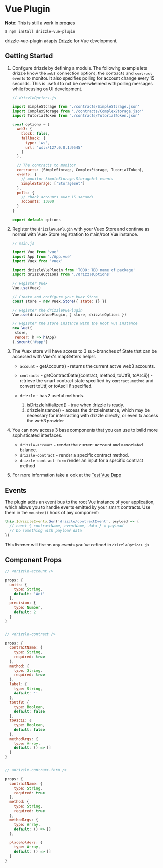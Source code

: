 # Vue Plugin

**Note**: This is still a work in progres

```
$ npm install drizzle-vue-plugin
```

drizzle-vue-plugin adapts [Drizzle](https://github.com/trufflesuite/drizzle) for Vue development.

## Getting Started

1. Configure drizzle by defining a module. The following example lets drizzle
   know the `web3` connection options, the contracts and `contract events` to
   monitor. It also specifies polling for account change every 15 seconds. This
   is useful to not be overwhelmed with polling messages while focusing on UI
   development.

   ```js
   // drizzleOptions.js

   import SimpleStorage from './contracts/SimpleStorage.json'
   import ComplexStorage from './contracts/ComplexStorage.json'
   import TutorialToken from './contracts/TutorialToken.json'

   const options = {
     web3: {
       block: false,
       fallback: {
         type: 'ws',
         url: 'ws://127.0.0.1:9545'
       }
     },

     // The contracts to monitor
     contracts: [SimpleStorage, ComplexStorage, TutorialToken],
     events: {
       // monitor SimpleStorage.StorageSet events
       SimpleStorage: ['StorageSet']
     },
     polls: {
       // check accounts ever 15 seconds
       accounts: 15000
     }
   }

   export default options
   ```

1. Register the `drizzleVuePlugin` with your Vuex Store and continue as normal
   with Vuex Store registration to main/root Vue instance.

   ```js
   // main.js

   import Vue from 'vue'
   import App from './App.vue'
   import Vuex from 'vuex'

   import drizzleVuePlugin from 'TODO: TBD name of package'
   import drizzleOptions from './drizzleOptions'

   // Register Vuex
   Vue.use(Vuex)

   // Create and configure your Vuex Store
   const store = new Vuex.Store({ state: {} })

   // Register the drizzleVuePlugin
   Vue.use(drizzleVuePlugin, { store, drizzleOptions })

   // Register the store instance with the Root Vue instance
   new Vue({
    store,
    render: h => h(App)
   ).$mount('#app')
   ```

1. The Vuex store will have access to 3 sub-branches of State that can be
   accessed with Vuex's mapGetters helper.

   - `account` - getAccount() - returns the current active web3 accounts.

   - `contracts` - getContractData({contract, method, toUtf8, toAscii}) -
     retrieve the smart contract state specified by `contract.method` and
     convert toUtf, or toAscii if specified.

   - `drizzle` - has 2 useful methods.
     1. isDrizzleInitialized() - true when drizzle is ready.
     1. drizzleInstance() - access the drizzleInstance, which may be necessary
        for interracting with drizzle directly, or even to access the web3
        provider.

1. You can now access 3 base components that you can use to build more
   sophisticated interfaces.

   - `drizzle-account` - render the current account and associated balance.
   - `drizzle-contract` - render a specific contract method.
   - `drizzle-contract-form` render an input for a specific contract method

1. For more information take a look at the [Test Vue
   Dapp](./test-app/README.md)

## Events

The plugin adds an event bus to the root Vue instance of your application, which allows you to handle events emitted by your smart contracts. Use them in the `mounted()` hook of any component:

```js
this.$drizzleEvents.$on('drizzle/contractEvent', payload => {
  // const { contractName, eventName, data } = payload
  // Do something with payload data
})
```

This listener will fire on any events you've defined in `drizzleOptions.js`. 

## Component Props

```js
// <drizzle-account />

props: {
  units: {
    type: String,
    default: 'Wei'
  },
  precision: {
    type: Number,
    default: 2
  }
}


// <drizzle-contract />

props: {
  contractName: {
    type: String,
    required: true
  },
  method: {
    type: String,
    required: true
  },
  label: {
    type: String,
    default: ''
  },
  toUtf8: {
    type: Boolean,
    default: false
  },
  toAscii: {
    type: Boolean,
    default: false
  },
  methodArgs: {
    type: Array,
    default: () => []
  }
}


// <drizzle-contract-form />

props: {
  contractName: {
    type: String,
    required: true
  },
  method: {
    type: String,
    required: true
  },
  methodArgs: {
    type: Array,
    default: () => []
  },

  placeholders: {
    type: Array,
    default: () => []
  }
}
```
